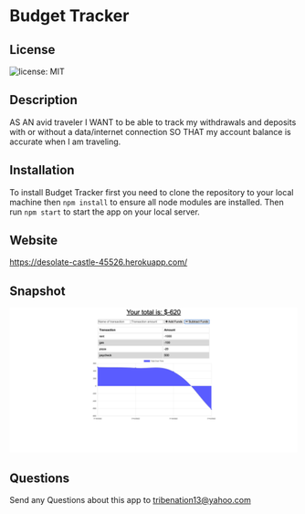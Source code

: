 #                                           Budget Tracker 

## License
![license: MIT](https://img.shields.io/badge/License-MIT-yellow.svg) 

## Description

AS AN avid traveler
I WANT to be able to track my withdrawals and deposits with or without a data/internet connection
SO THAT my account balance is accurate when I am traveling.

## Installation

To install Budget Tracker first you need to clone the repository to your local machine then `npm install` to ensure all node modules are installed. Then run `npm start` to start the app on your local server. 

## Website

https://desolate-castle-45526.herokuapp.com/

## Snapshot

<img src= 'public/images/Screen Shot 2022-07-10 at 10.06.49 AM.png'>


## Questions 

Send any Questions about this app to <a href= 'mailto:tribenation13@gmail.com'>tribenation13@yahoo.com</a>





